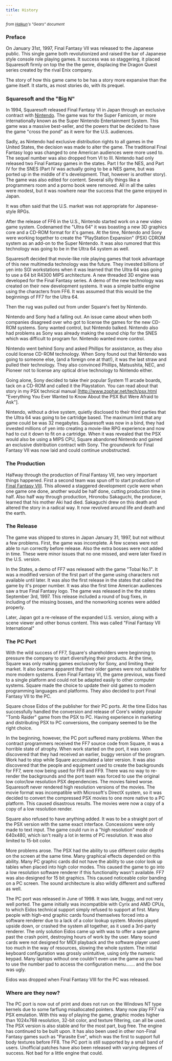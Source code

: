```yaml
---
title: History
---
```


<small>*from [Halkun](User:Halkun "wikilink")'s "Gears" document*</small>

  

### Preface

On January 31st, 1997, Final Fantasy VII was released to the Japanese public. This single game both revolutionized and raised the bar of Japanese style console role playing games. It success was so staggering, it placed Squaresoft firmly on top the the the genre, displacing the Dragon Quest series created by the rival Enix company.

The story of how this game came to be has a story more expansive than the game itself. It starts, as most stories do, with its prequel.

### Squaresoft and the "Big N"

In 1994, Squaresoft released Final Fantasy VI in Japan through an exclusive contract with [Nintendo](http://www.nintendo.com/). The game was for the Super Famicom, or more internationally known as the Super Nintendo Entertainment System. This game was a massive best-seller, and the powers that be decided to have the game "cross the pond" as it were for the U.S. audiences.

Sadly, as Nintendo had exclusive distribution rights to all games in the United States, the decision was made to alter the game. The traditional Final Fantasy logo was changed to one American audiences were more used to. The sequel number was also dropped from VI to III. Nintendo had only released two Final Fantasy games in the states. Part I for the NES, and Part IV for the SNES (Part IV was actually going to be a NES game, but was ported up in the middle of it's development. That, however is another story). The game was also edited for content. Several silly things like a programmers room and a porno book were removed. All in all the sales were modest, but it was nowhere near the success that the game enjoyed in Japan.

It was often said that the U.S. market was not appropriate for Japanese-style RPGs.

After the release of FF6 in the U.S., Nintendo started work on a new video game system. Codenamed the "Ultra 64" it was boasting a new 3D graphics core and a CD-ROM format for it's games. At the time, Nintendo and Sony were working together to create the "PlayStation Expansion" (PSX) CDROM system as an add-on to the Super Nintendo. It was also rumored that this technology was going to be in the Ultra 64 system as well.

Squaresoft decided that movie-like role playing games that took advantage of this new multimedia technology was the future. They invested billions of yen into SGI workstations when it was learned that the Ultra 64 was going to use a 64 bit R4300 MIPS architecture. A new threaded 3D engine was developed for the Final Fantasy series. A demo of the new technology was created on their new development systems. It was a simple battle engine using the characters from FF6. It was assumed that this would be the beginnings of FF7 for the Ultra 64.

Then the rug was pulled out from under Square's feet by Nintendo.

Nintendo and Sony had a falling out. An issue came about when both companies disagreed over who got to license the games for the new CD-ROM systems. Sony wanted control, but Nintendo balked. Nintendo also had problems as Sony was already making the sound chip for the SNES which was difficult to program for. Nintendo wanted more control.

Nintendo went behind Sony and asked Phillips for assistance, as they also could license CD-ROM technology. When Sony found out that Nintendo was going to someone else, (and a foreign one at that!), it was the last straw and pulled their technology. They also convinced Phillips, Matsushita, NEC, and Pioneer not to license any optical drive technology to Nintendo either.

Going alone, Sony decided to take their popular System 11 arcade boards, tack on a CD-ROM and called it the Playstation. You can read about that story in my PSX technical manual \[[<http://www.zophar.net/tech/psx.html>](http://www.zophar.net/tech/psx.html) "Everything You Ever Wanted to Know About the PSX But Were Afraid to Ask"\].

Nintendo, without a drive system, quietly disclosed to their third parties that the Ultra 64 was going to be cartridge based. The maximum limit that any game could be was 32 megabytes. Squaresoft was now in a bind, they had invested millions of yen into creating a movie-like RPG experience and now had to cut it down to fit on a cartridge. When it was revealed that the PSX would also be using a MIPS CPU, Square abandoned Nintendo and gained an exclusive distribution contract with Sony. The groundwork for Final Fantasy VII was now laid and could continue unobstructed.

### The Production

Halfway through the production of Final Fantasy VII, two very important things happened. First a second team was spun off to start production of [Final Fantasy VIII](../FF8.md). This allowed a staggered development cycle were when one game one done, another would be half done, cutting production time in half. Also half way through production, Hironobu Sakaguchi, the producer, learned that his mother Aki had died. Sakaguchi drew on this death and altered the story in a radical way. It now revolved around life and death and the earth.

### The Release

The game was shipped to stores in Japan January 31, 1997, but not without a few problems. First, the game was incomplete. A few scenes were not able to run correctly before release. Also the extra bosses were not added in time. These were minor issues that no one missed, and were later fixed in the U.S. version.

In the States, a demo of FF7 was released with the game "Tobal No.1". It was a modified version of the first part of the game using characters not available until later. It was also the first release in the states that called the game by it's proper number. It was also the first time American audiences saw a true Final Fantasy logo. The game was released in the the states September 3rd, 1997. This release included a round of bug fixes, in including of the missing bosses, and the nonworking scenes were added properly.

Later, Japan got a re-release of the expanded U.S. version, along with a scene viewer and other bonus content. This was called "Final Fantasy VII International"

### The PC Port

With the wild success of FF7, Square's shareholders were beginning to pressure the company to start diversifying their products. At the time, Square was only making games exclusively for Sony, and limiting their market. It also became apparent that their older games were not suitable for more modern systems. Even Final Fantasy VI, the game previous, was fixed to a single platform and could not be adapted easily to other computer systems. Square made the choice to update their old games to modern programming languages and platforms. They also decided to port Final Fantasy VII to the PC.

Square chose Eidos of the publisher for their PC ports. At the time Eidos has successfully handled the conversion and release of Core's widely popular "Tomb Raider" game from the PSX to PC. Having experience in marketing and distributing PSX to PC conversions, the company seemed to be the right choice.

In the beginning, however, the PC port suffered many problems. When the contract programmers received the FF7 source code from Square, it was a horrible state of atrophy. When work started on the port, it was soon discovered that they had received an earlier, buggy version of the program. Work had to stop while Square accumulated a later version. It was also discovered that the people and equipment used to create the backgrounds for FF7, were now being used for FF8 and FF9. There was no way to re-render the backgrounds and the port team was forced to use the original low color/low resolution PSX dependencies. The movies faired worse. Squaresoft never rendered high resolution versions of the movies. The movie format was incompatible with Microsoft's DirectX system, so it was decided to convert the compressed PSX movies to one more native to a PC platform. This caused disastrous results. The movies were now a copy of a copy of a low resolution render.

Square also refused to have anything added. It was to be a straight port of the PSX version with the same exact interface. Concessions were only made to text input. The game could run in a "high resolution" mode of 640x480, which isn't really a lot in terms of PC resolution. It was also limited to 15-bit color.

More problems arose. The PSX had the ability to use different color depths on the screen at the same time. Many graphical effects depended on this ability. Many PC graphic cards did not have the ability to use color look up tables when placed into high color modes. This caused the game to go into a low resolution software renderer if this functionality wasn't available. FF7 was also designed for 15 bit graphics. This caused noticeable color banding on a PC screen. The sound architecture is also wildly different and suffered as well.

The PC port was released in June of 1998. It was late, buggy, and not very well ported. The game initially was incompatible with Cyrix and AMD CPUs, to which Eidos technical support simply refused to support at first. Many people with high-end graphic cards found themselves forced into a software renderer due to a lack of a color lookup system. Movies played upside down, or crashed the system all together, as it used a 3rd-party renderer. The only solution Eidos came up with was to offer a save game past the crash point, destroying hours of work by the user. Many sound cards were not designed for MIDI playback and the software player used too much in the way of resources, slowing the whole system. The initial keyboard configuration was grossly unintuitive, using only the numeric keypad. Many laptops without one couldn't even use the game as you had to use the number pad to access the configuration menu....... and the box was ugly.

Eidos was dropped when Final Fantasy VIII for the PC was released.

### Where are they now?

The PC port is now out of print and does not run on the Windows NT type kernels due to some farflung misallocated pointers. Many now play FF7 via PSX emulation. With this way of playing the game, graphic modes higher than 1024x768 resolution, 32-bit color, and texture filtering, can all be used. The PSX version is also stable and for the most part, bug free. The engine has continued to be built upon. It has also been used in other non-Final Fantasy games such as "Parasite Eve", which was the first to support full body textures before FF8. The PC port is still supported by a small band of users. Unofficial patches have also been released with varying degrees of success. Not bad for a little engine that could.
